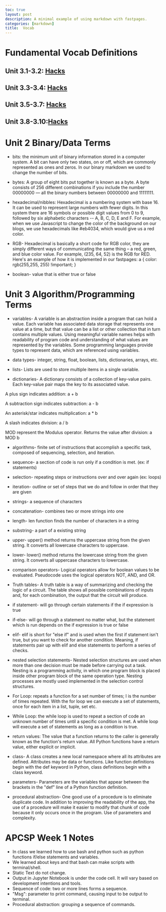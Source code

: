 ```yaml
---
toc: true
layout: post
description: A minimal example of using markdown with fastpages.
categories: [markdown]
title:  Vocab 
---
```

# Fundamental Vocab Definitions 

## Unit 3.1-3.2: [Hacks](https://1908901.github.io/elliepang/collegeboard/2022/11/29/hacks-for-3.2.html)

## Unit 3.3-3.4: [Hacks](https://haeryny.github.io/trimester2group/)

## Unit 3.5-3.7: [Hacks](https://github.com/MuffinMan1287/BARN/issues/5#issuecomment-1336691548)

## Unit 3.8-3.10:[Hacks](https://1908901.github.io/elliepang/2022/12/06/hacks.html)

# Unit 2 Binary/Data Terms

- bits: the minimum unit of binary information stored in a computer system. A bit can have only two states, on or off, which are commonly represented as ones and zeros. In our binary markdown we used to change the number of bits.

- bytes: A group of eight bits put together is known as a byte. A byte consists of 256 different combinations if you include the number 00000000 — all the binary numbers between 00000000 and 11111111.

- hexadecimal/nibbles: Hexadecimal is a numbering system with base 16. It can be used to represent large numbers with fewer digits. In this system there are 16 symbols or possible digit values from 0 to 9, followed by six alphabetic characters -- A, B, C, D, E and F. For example, when we use Javascript to change the color of the background on our blogs, we use hexadecimals like #eb4034, which would give us a red color. 

- RGB- Hexadecimal is basically a short code for RGB color, they are simply different ways of communicating the same thing – a red, green, and blue color value. For example, (235, 64, 52) is the RGB for RED. Here's an example of how it is implemented in our fastpages:
a { color: rgb(255,255, 255) !important; }

- boolean- value that is either true or false

# Unit 3 Algorithm/Programming Terms

- variables- A variable is an abstraction inside a program that can hold a value. Each variable has associated data storage that represents one value at a time, but that value can be a list or other collection that in turn contains multiple values. Using meaningful variable names helps with readability of program code and understanding of what values are represented by the variables. Some programming languages provide types to represent data, which are referenced using variables.

- data types- integer, string, float, boolean, lists, dictionaries, arrays, etc.

- lists- Lists are used to store multiple items in a single variable.

- dictionaries- A dictionary consists of a collection of key-value pairs. Each key-value pair maps the key to its associated value.

A plus sign indicates addition: a + b

A subtraction sign indicates subtraction: a - b

An asterisk/star indicates multiplication: a * b

A slash indicates division: a / b

MOD represent the Modulus operator. Returns the value after division: a MOD b

- algorithms- finite set of instructions that accomplish a specific task, composed of sequencing, selection, and iteration.

- sequence- a section of code is run only if a condition is met. (ex: if statements)

- selection- repeating steps or instructions over and over again (ex: loops)

- iteration- outline or set of steps that we do and follow in order that they are given

- strings- a sequence of characters

- concatenation- combines two or more strings into one

- length- len function finds the number of characters in a string

- substring- a part of a existing string

- upper- upper() method returns the uppercase string from the given string. It converts all lowercase characters to uppercase.

- lower- lower() method returns the lowercase string from the given string. It converts all uppercase characters to lowercase.

- comparison operators- Logical operators allow for boolean values to be evaluated. Pseudocode uses the logical operators NOT, AND, and OR.

- Truth tables- A truth table is a way of summarizing and checking the logic of a circuit. The table shows all possible combinations of inputs and, for each combination, the output that the circuit will produce.

- if statement- will go through certain statements if the if expression is true

- if-else- will go through a statement no matter what, but the statement which is run depends on the if expression is true or false

- elif- elif is short for "else if" and is used when the first if statement isn't true, but you want to check for another condition. Meaning, if statements pair up with elif and else statements to perform a series of checks.

- nested selection statements- Nested selection structures are used when more than one decision must be made before carrying out a task. Nesting is a programming activity, in which one program block is placed inside other program block of the same operation type. Nesting processes are mostly used implemented in the selection control structures.

- For Loop: repeats a function for a set number of times; I is the number of times repeated. With the for loop we can execute a set of statements, once for each item in a list, tuple, set etc.

- While Loop: the while loop is used to repeat a section of code an unknown number of times until a specific condition is met. A while loop will execute a set of statements as long as a condition is true.

- return values: The value that a function returns to the caller is generally known as the function's return value. All Python functions have a return value, either explicit or implicit.

- class- A class creates a new local namespace where all its attributes are defined. Attributes may be data or functions. Like function definitions begin with the def keyword in Python, class definitions begin with a class keyword.

- parameters- Parameters are the variables that appear between the brackets in the "def" line of a Python function definition.

- procedural abstraction- One good use of a procedure is to eliminate duplicate code. In addition to improving the readability of the app, the use of a procedure will make it easier to modify that chunk of code because it only occurs once in the program. Use of parameters and complexity.

# APCSP Week 1 Notes 

- In class we learned how to use bash and python such as python functions if/else statements and variables. 
- We learned about keys and that bash can make scripts with terminal/shell. 
- Static Text do not change.
- Output in Jupyter Notebook is under the code cell. It will vary based on development intentions and tools.
- Sequence of code: two or more lines forms a sequence.
- "Msg": parameter to print command, causing input to be output to terminal.
- Procedural abstraction: grouping a sequence of commands.
